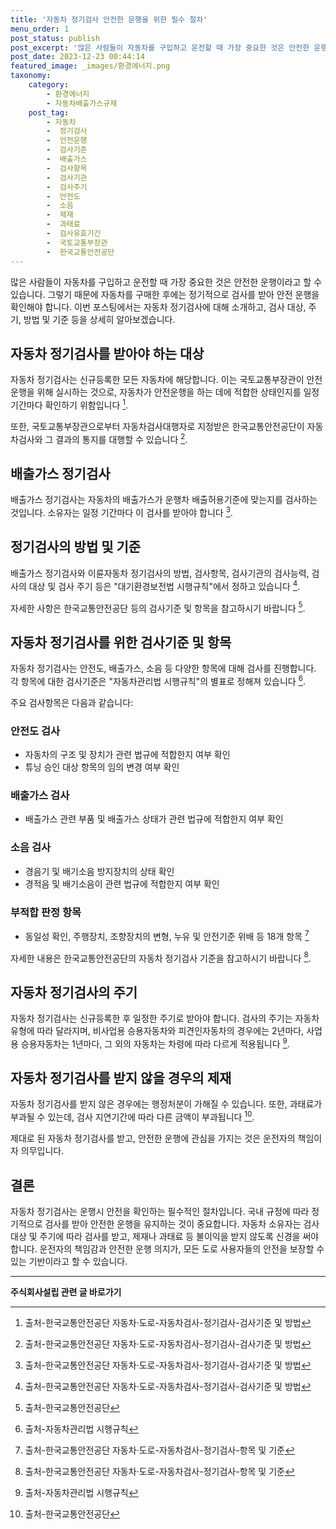 ```yaml
---
title: '자동차 정기검사 안전한 운행을 위한 필수 절차'
menu_order: 1
post_status: publish
post_excerpt: '많은 사람들이 자동차를 구입하고 운전할 때 가장 중요한 것은 안전한 운행이라고 할 수 있습니다. 그렇기 때문에 자동차를 구매한 후에는 정기적으로 검사를 받아 안전 운행을 확인해야 합니다. 이번 포스팅에서는 자동차 정기검사에 대해 소개하고, 검사 대상, 주기, 방법 및 기준 등을 상세히 알아보겠습니다.'
post_date: 2023-12-23 00:44:14
featured_image: _images/환경에너지.png
taxonomy:
    category:
        - 환경에너지
        - 자동차배출가스규제
    post_tag:
        - 자동차
        -  정기검사
        -  안전운행
        -  검사기준
        -  배출가스
        -  검사항목
        -  검사기관
        -  검사주기
        -  안전도
        -  소음
        -  제재
        -  과태료
        -  검사유효기간
        -  국토교통부장관
        -  한국교통안전공단
---
```



많은 사람들이 자동차를 구입하고 운전할 때 가장 중요한 것은 안전한 운행이라고 할 수 있습니다. 그렇기 때문에 자동차를 구매한 후에는 정기적으로 검사를 받아 안전 운행을 확인해야 합니다. 이번 포스팅에서는 자동차 정기검사에 대해 소개하고, 검사 대상, 주기, 방법 및 기준 등을 상세히 알아보겠습니다. 

## 자동차 정기검사를 받아야 하는 대상

자동차 정기검사는 신규등록한 모든 자동차에 해당합니다. 이는 국토교통부장관이 안전운행을 위해 실시하는 것으로, 자동차가 안전운행을 하는 데에 적합한 상태인지를 일정 기간마다 확인하기 위함입니다 [^1].

또한, 국토교통부장관으로부터 자동차검사대행자로 지정받은 한국교통안전공단이 자동차검사와 그 결과의 통지를 대행할 수 있습니다 [^1].

## 배출가스 정기검사

배출가스 정기검사는 자동차의 배출가스가 운행차 배출허용기준에 맞는지를 검사하는 것입니다. 소유자는 일정 기간마다 이 검사를 받아야 합니다 [^1].

## 정기검사의 방법 및 기준

배출가스 정기검사와 이륜자동차 정기검사의 방법, 검사항목, 검사기관의 검사능력, 검사의 대상 및 검사 주기 등은 "대기환경보전법 시행규칙"에서 정하고 있습니다 [^1].

자세한 사항은 한국교통안전공단 등의 검사기준 및 항목을 참고하시기 바랍니다 [^2].

## 자동차 정기검사를 위한 검사기준 및 항목

자동차 정기검사는 안전도, 배출가스, 소음 등 다양한 항목에 대해 검사를 진행합니다. 각 항목에 대한 검사기준은 "자동차관리법 시행규칙"의 별표로 정해져 있습니다 [^3].

주요 검사항목은 다음과 같습니다:

### 안전도 검사

- 자동차의 구조 및 장치가 관련 법규에 적합한지 여부 확인
- 튜닝 승인 대상 항목의 임의 변경 여부 확인

### 배출가스 검사

- 배출가스 관련 부품 및 배출가스 상태가 관련 법규에 적합한지 여부 확인

### 소음 검사

- 경음기 및 배기소음 방지장치의 상태 확인
- 경적음 및 배기소음이 관련 법규에 적합한지 여부 확인

### 부적합 판정 항목

- 동일성 확인, 주행장치, 조향장치의 변형, 누유 및 안전기준 위배 등 18개 항목 [^4]

자세한 내용은 한국교통안전공단의 자동차 정기검사 기준을 참고하시기 바랍니다 [^4].

## 자동차 정기검사의 주기

자동차 정기검사는 신규등록한 후 일정한 주기로 받아야 합니다. 검사의 주기는 자동차 유형에 따라 달라지며, 비사업용 승용자동차와 피견인자동차의 경우에는 2년마다, 사업용 승용자동차는 1년마다, 그 외의 자동차는 차령에 따라 다르게 적용됩니다 [^5].

## 자동차 정기검사를 받지 않을 경우의 제재

자동차 정기검사를 받지 않은 경우에는 행정처분이 가해질 수 있습니다. 또한, 과태료가 부과될 수 있는데, 검사 지연기간에 따라 다른 금액이 부과됩니다 [^6]. 

제대로 된 자동차 정기검사를 받고, 안전한 운행에 관심을 가지는 것은 운전자의 책임이자 의무입니다.

## 결론

자동차 정기검사는 운행시 안전을 확인하는 필수적인 절차입니다. 국내 규정에 따라 정기적으로 검사를 받아 안전한 운행을 유지하는 것이 중요합니다. 자동차 소유자는 검사 대상 및 주기에 따라 검사를 받고, 제재나 과태료 등 불이익을 받지 않도록 신경을 써야 합니다. 운전자의 책임감과 안전한 운행 의지가, 모든 도로 사용자들의 안전을 보장할 수 있는 기반이라고 할 수 있습니다.

[^1]: 출처-한국교통안전공단 자동차·도로-자동차검사-정기검사-검사기준 및 방법
[^2]: 출처-한국교통안전공단
[^3]: 출처-자동차관리법 시행규칙
[^4]: 출처-한국교통안전공단 자동차·도로-자동차검사-정기검사-항목 및 기준
[^5]: 출처-자동차관리법 시행규칙
[^6]: 출처-한국교통안전공단


<!-- wp:separator -->
<hr class="wp-block-separator has-alpha-channel-opacity"/>
<!-- /wp:separator -->

<!-- wp:group {"backgroundColor":"base","layout":{"type":"constrained"}} -->
<div class="wp-block-group has-base-background-color has-background"><!-- wp:paragraph {"align":"center","fontSize":"medium"} -->
<p class="has-text-align-center has-large-font-size"><strong>주식회사설립 관련 글 바로가기</strong></p>
<!-- /wp:paragraph -->


<!-- wp:latest-posts
{"categories":[{"id":28083,"count":19,"description":"","link":"https://uknowlaw.com/category/%ec%a3%bc%ec%8b%9d%ed%9a%8c%ec%82%ac%ec%84%a4%eb%a6%bd/","name":"주식회사설립","slug":"주식회사설립","taxonomy":"category","parent":0,"meta":[],"_links":{"self":[{"href":"https://uknowlaw.com/wp-json/wp/v2/categories/28083"}],"collection":[{"href":"https://uknowlaw.com/wp-json/wp/v2/categories"}],"about":[{"href":"https://uknowlaw.com/wp-json/wp/v2/taxonomies/category"}],"wp:post_type":[{"href":"https://uknowlaw.com/wp-json/wp/v2/posts?categories=28083"}],"curies":[{"name":"wp","href":"https://api.w.org/{rel}","templated":true}]}}],"postsToShow":100,"excerptLength":28,"postLayout":"grid","columns":2,"featuredImageAlign":"left","featuredImageSizeSlug":"large","fontSize":"small"} /--></div>
<!-- /wp:group -->
